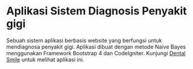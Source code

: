 # Aplikasi Sistem Diagnosis Penyakit gigi

Sebuah sistem aplikasi berbasis website yang berfungsi untuk mendiagnosa penyakit gigi. 
Aplikasi dibuat dengan metode Naive Bayes menggunakan Framework Bootstrap 4 dan CodeIgniter.
Kunjungi [Dental Smile](https://dentalsmile.think-2gether.com/) untuk melihat aplikasi ini.


